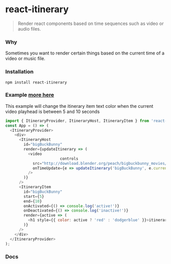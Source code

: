 # react-itinerary
> Render react components based on time sequences such as video or audio files.
 
### Why
Sometimes you want to render certain things based on the current time of a video or music file.
 
### Installation
```
npm install react-itinerary
```
 
### Example [more here](https://zachrip.github.io/react-itinerary/)
This example will change the itinerary item text color when the current video playhead is between 5 and 10 seconds
```javascript
import { ItineraryProvider, ItineraryHost, ItineraryItem } from 'react-itinerary';
const App = () => (
  <ItineraryProvider>
    <div>
      <ItineraryHost
        id="bigBuckBunny"
        render={updateItinerary => (
          <video
						controls
            src="http://download.blender.org/peach/bigbuckbunny_movies/big_buck_bunny_1080p_h264.mov"
            onTimeUpdate={e => updateItinerary('bigBuckBunny', e.currentTarget.currentTime)}
          />
        )}
      />
      <ItineraryItem
        id="bigBuckBunny"
        start={5}
        end={10}
        onActivated={() => console.log('active!')}
        onDeactivated={() => console.log('inactive!')}
        render={active => (
          <h1 style={{ color: active ? 'red' : 'dodgerblue' }}>itinerary item</h1>
        )}
      />
    </div>
  </ItineraryProvider>
);
```
 
### Docs
```javascript

```